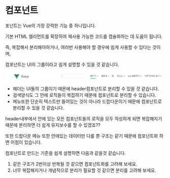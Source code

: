 # 컴포넌트

포넌트는 Vue의 가장 강력한 기능 중 하나입니다. 

기본 HTML 엘리먼트를 확장하여 재사용 가능한 코드를 캡슐화하는 데 도움이 됩니다.

즉, 복잡해서 분리해야하거나, 여러번 사용해야 할 경우에 쉽게 사용할 수 있다는 것이며,

컴포넌트는 UI의 그룹이라고 쉽게 설명할 수 있을 것 같습니다. 

![&#xD5E4;&#xB354;&#xB97C; &#xD55C;&#xBC88; &#xBCFC;&#xAE4C;&#xC694;? ](../.gitbook/assets/image%20%2816%29.png)

* 헤더는 UI들의 그룹이기 때문에 header컴포넌트로 분리할 수 있을 것 같습니다. 
* 검색양식도 그 안에 로직들이 복잡하기 때문에 컴포넌트로 분리할 수 있습니다. 
* 메뉴또한 단순히 텍스트만 들어있는 것이 아니라 드랍다운이기 때문에 컴포넌트로 분리할 수 있을 것 같습니다.

header내부에서 안에 있는 모든 컴포넌트들의 로직을 모두 작성하게 되면 복잡해지기 때문에 분리하면 더 쉽게 유지보수를 할 수 있겠죠?? 

또한 드랍다운 메뉴 또한 안에있는 데이터만 다를 뿐 구조는 같기 때문에 컴포넌트화 하면 이점이 있습니다.

컴포넌트로 만드는 기준을 쉽게 설명하면 다음과 같을것 같습니다.

1.  같은 구조가 2번이상 반복될 것 같으면 컴포넌트화를 고려해 보세요.
2. 너무 복잡해지거나 개념적으로 분리가 필요할 것 같으면 분리를 고려해 보세요.


